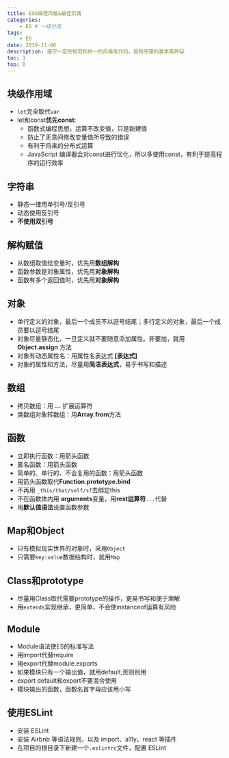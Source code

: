 ```yaml
---
title: ES6编程风格&最佳实践
categories:
    - ES # 一级分类
tags:
    - ES
date: 2019-11-06
description: 遵守一定的规范和统一的风格写代码，是程序猿的基本素养😺
toc: 1
top: 0
---
```


## 块级作用域
- `let`完全取代`var`
- let和const**优先const**:
  - 函数式编程思想，运算不改变值，只是新建值
  - 防止了无意间修改变量值所导致的错误
  - 有利于将来的分布式运算
  - JavaScript 编译器会对const进行优化，所以多使用const，有利于提高程序的运行效率

## 字符串
- 静态一律用单引号/反引号
- 动态使用反引号
- **不使用双引号**

## 解构赋值
- 从数组取值给变量时，优先用**数组解构**
- 函数参数是对象属性，优先用**对象解构**
- 函数有多个返回值时，优先用**对象解构**

## 对象
- 单行定义的对象，最后一个成员不以逗号结尾；多行定义的对象，最后一个成员要以逗号结尾
- 对象尽量静态化，一旦定义就不要随意添加属性。非要加，就用 **Object.assign** 方法
- 对象有动态属性名：用属性名表达式 **[表达式]** 
- 对象的属性和方法，尽量用**简洁表达式**，易于书写和描述

## 数组
- 拷贝数组：用 **...** 扩展运算符
- 类数组对象转数组：用**Array.from**方法

## 函数
- 立即执行函数：用箭头函数
- 匿名函数：用箭头函数
- 简单的、单行的、不会复用的函数：用箭头函数
- 用箭头函数取代**Function.prototype.bind**
- 不再用 `_this/that/self/sf`去绑定this
- 不在函数体内用 **arguments**变量，用**rest运算符**`...`代替
- 用**默认值语法**设置函数参数

## Map和Object
- 只有模拟现实世界的对象时，采用`Object`
- 只需要`key:value`数据结构时，就用`Map`

## Class和prototype
- 尽量用Class取代需要prototype的操作，更易书写和便于理解
- 用`extends`实现继承，更简单，不会使instanceof运算有风险

## Module
- Module语法使ES的标准写法
- 用import代替require
- 用export代替module.exports
- 如果模块只有一个输出值，就用default,否则别用
- export default和export不要混合使用
- 模块输出的函数，函数名首字母应该用小写

## 使用ESLint
- 安装 ESLint
- 安装 Airbnb 等语法规则，以及 import、a11y、react 等插件
- 在项目的根目录下新建一个`.eslintrc`文件，配置 ESLint
